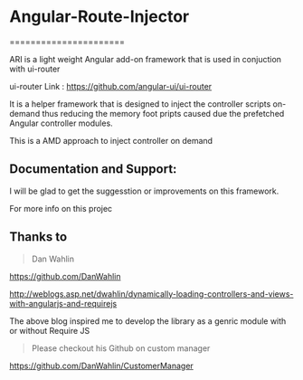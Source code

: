 # Angular-Route-Injector
======================

ARI is a light weight Angular add-on framework that is used in conjuction with ui-router

ui-router Link : https://github.com/angular-ui/ui-router

It is a helper framework that is designed to inject the controller scripts on-demand thus reducing the 
memory foot pripts caused due the prefetched Angular controller modules.

This is a AMD approach to inject controller on demand

## Documentation and Support:

I will be glad to get the suggesstion or improvements on this framework.

For more info on this projec

## Thanks to
  
> Dan Wahlin

https://github.com/DanWahlin

http://weblogs.asp.net/dwahlin/dynamically-loading-controllers-and-views-with-angularjs-and-requirejs

The above blog inspired me to develop the library as a genric module with or without Require JS

> Please checkout his Github on custom manager

https://github.com/DanWahlin/CustomerManager



